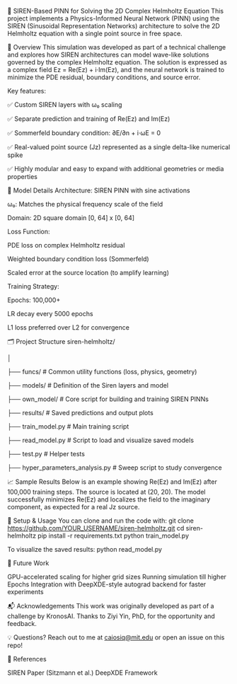 📡 SIREN-Based PINN for Solving the 2D Complex Helmholtz Equation
This project implements a Physics-Informed Neural Network (PINN) using the SIREN (Sinusoidal Representation Networks) architecture to solve the 2D Helmholtz equation with a single point source in free space.

🔬 Overview
This simulation was developed as part of a technical challenge and explores how SIREN architectures can model wave-like solutions governed by the complex Helmholtz equation. The solution is expressed as a complex field Ez = Re(Ez) + i·Im(Ez), and the neural network is trained to minimize the PDE residual, boundary conditions, and source error.

Key features:

✅ Custom SIREN layers with ω₀ scaling

✅ Separate prediction and training of Re(Ez) and Im(Ez)

✅ Sommerfeld boundary condition: ∂E/∂n + i·ωE = 0

✅ Real-valued point source (Jz) represented as a single delta-like numerical spike

✅ Highly modular and easy to expand with additional geometries or media properties



🧠 Model Details
Architecture: SIREN PINN with sine activations

ω₀: Matches the physical frequency scale of the field

Domain: 2D square domain [0, 64] x [0, 64]

Loss Function:

PDE loss on complex Helmholtz residual

Weighted boundary condition loss (Sommerfeld)

Scaled error at the source location (to amplify learning)

Training Strategy:

Epochs: 100,000+

LR decay every 5000 epochs

L1 loss preferred over L2 for convergence



🗂️ Project Structure
siren-helmholtz/

│

├── funcs/                  # Common utility functions (loss, physics, geometry)

├── models/                # Definition of the Siren layers and model

├── own_model/             # Core script for building and training SIREN PINNs

├── results/               # Saved predictions and output plots

├── train_model.py         # Main training script

├── read_model.py          # Script to load and visualize saved models

├── test.py                # Helper tests

├── hyper_parameters_analysis.py  # Sweep script to study convergence

📈 Sample Results
Below is an example showing Re(Ez) and Im(Ez) after 100,000 training steps. The source is located at (20, 20). The model successfully minimizes Re(Ez) and localizes the field to the imaginary component, as expected for a real Jz source.



🚀 Setup & Usage
You can clone and run the code with:
git clone https://github.com/YOUR_USERNAME/siren-helmholtz.git
cd siren-helmholtz
pip install -r requirements.txt
python train_model.py

To visualize the saved results:
python read_model.py


🤔 Future Work

GPU-accelerated scaling for higher grid sizes
Running simulation till higher Epochs
Integration with DeepXDE-style autograd backend for faster experiments


📬 Acknowledgements
This work was originally developed as part of a challenge by KronosAI. Thanks to Ziyi Yin, PhD, for the opportunity and feedback.

💡 Questions?
Reach out to me at caiosiq@mit.edu or open an issue on this repo!


🧠 References

SIREN Paper (Sitzmann et al.)
DeepXDE Framework
